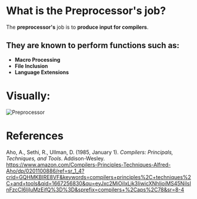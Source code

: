  # What is the Preprocessor's job? 
  
 The **preprocessor's** job is to **produce input for compilers**.
  
  
 ## They are known to perform functions such as: 
 - **Macro Processing**
 - **File Inclusion**
 - **Language Extensions**
  
 # Visually: 
 
![Preprocessor](https://user-images.githubusercontent.com/109105989/199131516-a651bdd1-b80f-4c68-8f2d-75192fe029f6.png)


 # References 
Aho, A., Sethi, R., Ullman, D. (1985, January 1). *Compilers: Principals, Techniques, and Tools*. Addison-Wesley. <https://www.amazon.com/Compilers-Principles-Techniques-Alfred-Aho/dp/0201100886/ref=sr_1_4?crid=GQHMKBIRE8VF&keywords=compilers+principles%2C+techniques%2C+and+tools&qid=1667256830&qu=eyJxc2MiOiIxLjk3IiwicXNhIjoiMS45NiIsInFzcCI6IjIuMzEifQ%3D%3D&sprefix=compilers+%2Caps%2C78&sr=8-4>
